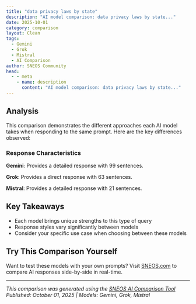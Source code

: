 ```yaml
---
title: "data privacy laws by state"
description: "AI model comparison: data privacy laws by state..."
date: 2025-10-01
category: comparison
layout: Clean
tags:
  - Gemini
  - Grok
  - Mistral
  - AI Comparison
author: SNEOS Community
head:
  - - meta
    - name: description
      content: "AI model comparison: data privacy laws by state..."
---
```


<ChatComparison
  title="data privacy laws by state"
  prompt="data privacy laws by state"
  :responses='{"Gemini": "Okay, let\u0027s break down data privacy laws by state in the US. This is a dynamic area, so I\u0027ll give you the landscape as of now (October 2024) and point you to resources for the most up-to-date information.\n\n**Key Concepts to Understand:**\n\n* **Consumer Data Privacy Laws:** These laws generally give individuals rights regarding their personal information that businesses collect, use, and sell. These rights often include the right to access, correct, delete, and opt-out of the sale of their data.\n* **Comprehensive Privacy Laws:** These are broader laws that establish a general framework for data privacy.\n* **Sector-Specific Laws:** These laws focus on specific types of data or industries (e.g., medical information (HIPAA), financial information (GLBA), student data (FERPA)).\n* **Data Breach Notification Laws:** Every state has a law requiring businesses to notify individuals if their personal information is compromised in a data breach. These laws vary in their specifics (e.g., definition of personal information, notification timelines).\n* **\u0022Sale\u0022 of Data:** Many of the new privacy laws focus on the \u0022sale\u0022 of personal information. The definition of \u0022sale\u0022 can be broad and may include sharing data for monetary *or other valuable consideration*. This is a key point to consider.\n* **Enforcement:** State Attorneys General (AGs) are typically responsible for enforcing these laws. Some laws also create a private right of action, allowing individuals to sue businesses directly for violations.\n\n**States with Comprehensive Consumer Data Privacy Laws:**\n\nThese states have passed laws that are similar in concept to the California Consumer Privacy Act (CCPA) and the EU\u0027s General Data Protection Regulation (GDPR). However, there are important differences between each state\u0027s law.\n\n* **California (CCPA/CPRA):**\n * **Law:** California Consumer Privacy Act (CCPA), amended by the California Privacy Rights Act (CPRA). The CPRA created the California Privacy Protection Agency (CPPA).\n * **Effective Date:** CCPA: January 1, 2020; CPRA: January 1, 2023 (with enforcement beginning July 1, 2023).\n * **Key Rights:** Right to know what personal information is collected, right to delete personal information, right to correct inaccurate personal information, right to opt-out of the sale or sharing of personal information, right to limit the use of sensitive personal information, and right to non-discrimination for exercising these rights.\n * **Thresholds:** Applies to businesses that do business in California and meet *one* of the following thresholds:\n * Annual gross revenues of over $25 million;\n * Annually buys, sells, or shares the personal information of 100,000 or more California residents or households; *or*\n * Derives 50% or more of its annual revenue from selling or sharing California residents\u0027 personal information.\n\n* **Virginia (VCDPA):**\n * **Law:** Virginia Consumer Data Protection Act (VCDPA)\n * **Effective Date:** January 1, 2023\n * **Key Rights:** Right to access, right to correct, right to delete, right to obtain a copy of their data, and the right to opt-out of the processing of their personal data for targeted advertising, the sale of personal data, or profiling in furtherance of decisions that produce legal or similarly significant effects.\n * **Thresholds:** Applies to businesses that conduct business in Virginia or target Virginia residents and that, during a calendar year:\n * Control or process personal data of at least 100,000 Virginia residents; *or*\n * Control or process personal data of at least 25,000 Virginia residents and derive over 50% of gross revenue from the sale of personal data.\n\n* **Colorado (CPA):**\n * **Law:** Colorado Privacy Act (CPA)\n * **Effective Date:** July 1, 2023\n * **Key Rights:** Similar to Virginia, including rights to access, correct, delete, data portability, and opt-out of processing for targeted advertising, sale, or profiling. Colorado\u0027s law is considered more consumer-friendly than Virginia\u0027s.\n * **Thresholds:** Applies to businesses that conduct business in Colorado or target Colorado residents and that:\n * Control or process the personal data of 100,000 or more consumers per calendar year; *or*\n * Derive revenue or receive a discount on the price of goods or services from the sale of personal data and process or control the personal data of 25,000 or more consumers.\n\n* **Utah (UCPA):**\n * **Law:** Utah Consumer Privacy Act (UCPA)\n * **Effective Date:** December 31, 2023\n * **Key Rights:** More business-friendly than other state laws. Provides rights to access and delete personal data and to opt-out of targeted advertising and sales of personal data. No right to correction.\n * **Thresholds:** Applies to businesses that:\n * Have annual revenue of $25,000,000 or more; *and*\n * Control or process the personal data of 100,000 or more Utah residents; *or*\n * Derive over 50% of gross revenue from the sale of personal data and control or process the personal data of 25,000 or more Utah residents.\n\n* **Connecticut (CTDPA):**\n * **Law:** Connecticut Data Privacy Act (CTDPA)\n * **Effective Date:** July 1, 2023\n * **Key Rights:** Similar to Virginia and Colorado: Right to access, correct, delete, data portability, and opt-out of targeted advertising, sale, or profiling.\n * **Thresholds:** Applies to businesses that conduct business in Connecticut or target Connecticut residents and that, during a calendar year:\n * Control or process the personal data of 100,000 or more Connecticut residents, *excluding* data controlled or processed solely for the purpose of completing a payment transaction; *or*\n * Control or process the personal data of 25,000 or more Connecticut residents and derive more than 25% of gross revenue from the sale of personal data.\n\n* **Iowa (ICPA):**\n * **Law:** Iowa Consumer Data Protection Act (ICPA)\n * **Effective Date:** January 1, 2025\n * **Key Rights:** Rights to access, delete, and opt out of the sale of personal data and targeted advertising.\n * **Thresholds:** Does not specify any thresholds\n* **Indiana (ICPA):**\n * **Law:** Indiana Consumer Data Protection Act (ICPA)\n * **Effective Date:** January 1, 2026\n * **Key Rights:** Rights to access, correct, delete, data portability, and opt out of the sale of personal data and targeted advertising.\n * **Thresholds:** Does not specify any thresholds\n\n* **Tennessee (TIPA):**\n * **Law:** Tennessee Information Protection Act (TIPA)\n * **Effective Date:** July 1, 2025\n * **Key Rights:** Rights to access, correct, delete, data portability, and opt out of the sale of personal data and targeted advertising.\n * **Thresholds:**\n * Conducts business in Tennessee or produces products or services that are intentionally targeted to residents of Tennessee; and\n * During a calendar year, exceeds $25,000,000 in gross annual revenue; and\n * During a calendar year, controls or processes personal information of not less than 175,000 consumers; or\n * During a calendar year, controls or processes personal information of not less than 25,000 consumers and derives more than 50% of gross revenue from the sale of personal information.\n* **Montana (MCPA)**\n * **Law:** Montana Consumer Data Privacy Act (MCPA)\n * **Effective Date:** October 1, 2024\n * **Key Rights:** Rights to access, correct, delete, data portability, and opt out of the sale of personal data and targeted advertising.\n * **Thresholds:** Applies to businesses that conduct business in Montana or target Montana residents and that, during a calendar year:\n * Control or process personal data of at least 50,000 Montana residents; or\n * Control or process personal data of at least 25,000 Montana residents and derive over 25% of gross revenue from the sale of personal data.\n* **Oregon (OCPA):**\n * **Law:** Oregon Consumer Privacy Act (OCPA)\n * **Effective Date:** July 1, 2024\n * **Key Rights:** Rights to access, correct, delete, data portability, and opt out of the sale of personal data and targeted advertising.\n * **Thresholds:** N/A\n\n* **Texas (TDPSA):**\n * **Law:** Texas Data Privacy and Security Act (TDPSA)\n * **Effective Date:** July 1, 2024\n * **Key Rights:** Rights to access, correct, delete, data portability, and opt out of the sale of personal data and targeted advertising.\n * **Thresholds:**\n * Conducts business in this state or produces a product or service consumed by residents of this state;\n * Processes or engages in processing personal data; and\n * Is not a small business as defined by the United States Small Business Administration.\n\n* **Delaware (DDPA):**\n * **Law:** Delaware Personal Data Privacy Act (DPDPA)\n * **Effective Date:** January 1, 2025\n * **Key Rights:** Rights to access, correct, delete, data portability, and opt out of the sale of personal data and targeted advertising.\n * **Thresholds:**\n * During the calendar year, controlled or processed the personal data of not less than 35,000 consumers who are residents of Delaware; or\n * During the calendar year, controlled or processed the personal data of not less than 10,000 consumers who are residents of Delaware and derived more than 20% of its gross revenue from the sale of personal data.\n\n**Important Considerations about these State Laws:**\n\n* **Definitions:** The definitions of key terms like \u0022personal information,\u0022 \u0022sale,\u0022 \u0022consumer,\u0022 and \u0022targeted advertising\u0022 can vary significantly between state laws. Understanding these definitions is crucial for compliance.\n* **Exemptions:** Many laws have exemptions for certain types of data (e.g., HIPAA-protected health information, FCRA-regulated data) and certain types of entities (e.g., non-profits, higher education institutions).\n* **Controller vs. Processor:** Most laws distinguish between data \u0022controllers\u0022 (who determine the purpose and means of processing personal data) and data \u0022processors\u0022 (who process data on behalf of the controller). Obligations differ for each.\n* **Universal Opt-Out Mechanisms:** Some states are moving towards requiring businesses to recognize universal opt-out mechanisms (e.g., Global Privacy Control (GPC) signals) that allow users to automatically signal their opt-out preferences.\n* **Rulemaking:** The CPPA in California and other state agencies are actively engaged in rulemaking to provide more specific guidance on how to comply with these laws. Keep an eye on these developments.\n\n**States with Other Data Privacy Laws:**\n\n* **Massachusetts:** Has a strong data security law (M.G.L. c. 93H) that requires businesses to implement reasonable security measures to protect personal information.\n* **Nevada:** Has a law (SB 220) that allows consumers to opt-out of the sale of their personal information, but it\u0027s narrower than the CCPA.\n* **Many Other States:** Have laws related to specific types of data (e.g., student data, biometric data, genetic information) or specific industries.\n\n**States without Comprehensive Laws (As of October 2024):**\n\nMany states are considering or have considered comprehensive data privacy legislation. The landscape is constantly changing. States that have introduced bills but have not yet passed them include Pennsylvania, New York, and more. It is important to continue to check for updates as these laws can change quickly.\n\n**Where to Find Up-to-Date Information:**\n\n* **State Attorney General Websites:** AG websites are the official source for information on data privacy laws in their respective states.\n* **State Legislative Websites:** Track pending legislation in each state.\n* **International Association of Privacy Professionals (IAPP):** The IAPP is a leading resource for privacy professionals and provides comprehensive information on data privacy laws worldwide.\n* **National Conference of State Legislatures (NCSL):** NCSL tracks data privacy legislation across the states.\n* **Privacy Law Firms and Consultancies:** Many law firms and consulting firms specialize in data privacy and can provide expert guidance.\n\n**General Recommendations for Businesses:**\n\n1. **Data Inventory and Mapping:** Understand what personal information you collect, where you store it, how you use it, and with whom you share it.\n2. **Privacy Policy Updates:** Review and update your privacy policy to reflect the requirements of applicable state laws.\n3. **Consumer Rights Procedures:** Establish procedures for responding to consumer requests to access, correct, delete, or opt-out of the sale of their personal information.\n4. **Data Security:** Implement reasonable security measures to protect personal information from unauthorized access, use, or disclosure.\n5. **Vendor Management:** Review your contracts with vendors to ensure they are also compliant with applicable data privacy laws.\n6. **Training:** Train your employees on data privacy requirements.\n7. **Stay Informed:** Data privacy laws are constantly evolving. Stay up-to-date on the latest developments.\n8. **Consider a Privacy Framework:** Adopt a privacy framework, such as the NIST Privacy Framework or ISO 27701, to help you manage your data privacy risks.\n\n**Disclaimer:** I am an AI chatbot and cannot provide legal advice. This information is for general informational purposes only and should not be considered a substitute for advice from a qualified legal professional. You should consult with an attorney to determine how data privacy laws apply to your specific business and to ensure compliance.\n", "Grok": "Data privacy laws in the United States are not uniform across the country, as there is no comprehensive federal data privacy law. Instead, privacy regulations are primarily handled at the state level, with some states having more robust laws than others. Below is an overview of notable state-specific data privacy laws as of October 2023. Keep in mind that laws and regulations can change, so it\u0027s important to consult the most current legal resources or an attorney for up-to-date information.\n\n---\n\n### **1. California**\n- **California Consumer Privacy Act (CCPA)** (Effective January 1, 2020)\n - One of the most comprehensive data privacy laws in the U.S.\n - Applies to businesses that collect personal information from California residents and meet certain revenue or data collection thresholds (e.g., annual gross revenue over $25 million or handling data of 50,000\u002B consumers).\n - Grants consumers rights to know what data is collected, request deletion, opt-out of data sales, and non-discrimination for exercising their rights.\n - Enforced by the California Attorney General.\n- **California Privacy Rights Act (CPRA)** (Effective January 1, 2023)\n - An amendment to the CCPA, often referred to as \u0022CCPA 2.0.\u0022\n - Strengthens consumer rights, adds protections for sensitive personal information, and establishes the California Privacy Protection Agency (CPPA) for enforcement.\n - Introduces data minimization principles and limits on data sharing.\n\n---\n\n### **2. Virginia**\n- **Virginia Consumer Data Protection Act (VCDPA)** (Effective January 1, 2023)\n - Applies to businesses that control or process personal data of at least 100,000 Virginia residents annually or derive over 50% of revenue from selling personal data.\n - Grants consumers rights to access, correct, delete, and opt-out of data processing for targeted advertising or profiling.\n - Requires businesses to conduct data protection assessments for certain processing activities.\n\n---\n\n### **3. Colorado**\n- **Colorado Privacy Act (CPA)** (Effective July 1, 2023)\n - Similar to the Virginia law, it applies to businesses processing data of 100,000\u002B Colorado residents annually or deriving revenue from selling personal data.\n - Provides rights to access, correct, delete, and opt-out of targeted advertising, profiling, or data sales.\n - Emphasizes data minimization and requires data protection assessments for high-risk processing.\n\n---\n\n### **4. Connecticut**\n- **Connecticut Data Privacy Act (CTDPA)** (Effective July 1, 2023)\n - Applies to businesses processing data of 100,000\u002B Connecticut residents or deriving significant revenue from data sales.\n - Grants rights to access, correct, delete, and opt-out of data processing for advertising or sales.\n - Includes provisions for data security and risk assessments.\n\n---\n\n### **5. Utah**\n- **Utah Consumer Privacy Act (UCPA)** (Effective December 31, 2023)\n - Applies to businesses with annual revenue over $25 million and processing data of 100,000\u002B Utah residents or deriving significant revenue from data sales.\n - Grants rights to access, delete, and opt-out of targeted advertising or data sales.\n - Does not require data protection assessments, unlike other state laws.\n\n---\n\n### **6. Other States with Pending or Emerging Laws**\nSeveral other states have introduced or passed data privacy legislation that may take effect in the coming years:\n- **Iowa**: Iowa Consumer Data Protection Act (ICDPA) (Effective January 1, 2025).\n- **Indiana**: Indiana Consumer Data Protection Act (Effective January 1, 2026).\n- **Tennessee**: Tennessee Information Protection Act (Effective July 1, 2025).\n- **Montana**: Montana Consumer Data Privacy Act (Effective October 1, 2024).\n- **Delaware**: Delaware Personal Data Privacy Act (Effective January 1, 2025).\n- **Texas**: Texas Data Privacy and Security Act (Effective July 1, 2024).\n- **Oregon**: Oregon Consumer Privacy Act (Effective July 1, 2024).\n- Many other states (e.g., Florida, New Jersey, New Hampshire) have proposed bills under consideration.\n\n---\n\n### **Sector-Specific and Federal Laws with State Implications**\nWhile there is no comprehensive federal data privacy law, certain federal regulations and guidelines impact state-level privacy:\n- **Health Insurance Portability and Accountability Act (HIPAA)**: Protects health information nationwide, with state laws often aligning or adding to these protections.\n- **Gramm-Leach-Bliley Act (GLBA)**: Requires financial institutions to protect consumer data, with state-level enforcement.\n- **Children\u2019s Online Privacy Protection Act (COPPA)**: Protects children\u2019s data and applies uniformly across states.\n- Some states, like **New York**, have specific laws for financial data privacy (e.g., NYDFS Cybersecurity Regulation for financial institutions).\n\n---\n\n### **Key Trends and Differences Across States**\n- **Scope and Applicability**: Laws vary in terms of who they apply to, often based on revenue thresholds or the number of residents\u2019 data processed.\n- **Consumer Rights**: Most state laws grant rights to access, delete, and opt-out, but the specifics (e.g., opt-in vs. opt-out for data sales) differ.\n- **Enforcement**: Some states (e.g., California) allow for private right of action in limited cases (like data breaches under CCPA), while others rely solely on state attorneys general for enforcement.\n- **Data Protection Assessments**: States like Virginia, Colorado, and Connecticut require assessments for high-risk data processing, while Utah does not.\n\n---\n\n### **How to Stay Compliant**\n- **Understand Applicability**: Determine if your business meets the thresholds for each state\u2019s laws based on revenue, data volume, or geographic reach.\n- **Implement Policies**: Develop data collection, storage, and sharing policies that align with the strictest applicable law (often California\u2019s CCPA/CPRA).\n- **Monitor Legislation**: Since laws are rapidly evolving, subscribe to updates from legal resources or consult with a compliance expert.\n\nFor the most accurate and current information, refer to state government websites or legal resources like the International Association of Privacy Professionals (IAPP) or the National Conference of State Legislatures (NCSL). Would you like detailed information on a specific state or law?", "Mistral": "Data privacy laws in the United States vary significantly by state. Here is an overview of some key data privacy laws in various states as of my last update in October 2023:\n\n### California\n- **California Consumer Privacy Act (CCPA)**: Enacted in 2018, the CCPA provides consumers with the right to know what personal information is being collected about them, whether their personal information is sold or disclosed and to whom, the right to say no to the sale of personal information, the right to access their personal information, and the right to equal service and price, even if they exercise their privacy rights.\n- **California Privacy Rights Act (CPRA)**: Passed in 2020, the CPRA expands upon the CCPA by creating the California Privacy Protection Agency, adding new consumer rights, and imposing additional obligations on businesses.\n\n### Colorado\n- **Colorado Privacy Act (CPA)**: Effective July 1, 2023, the CPA provides consumers with rights similar to those in the CCPA, including the right to opt out of the sale of personal data, the right to access and correct personal data, and the right to data portability.\n\n### Connecticut\n- **Connecticut Data Privacy Act (CTDPA)**: Effective July 1, 2023, the CTDPA provides consumers with the right to access, correct, and delete their personal data, as well as the right to opt out of the sale of personal data and targeted advertising.\n\n### Virginia\n- **Virginia Consumer Data Protection Act (VCDPA)**: Effective January 1, 2023, the VCDPA provides consumers with the right to access, correct, and delete their personal data, as well as the right to opt out of the sale of personal data and targeted advertising.\n\n### Utah\n- **Utah Consumer Privacy Act (UCPA)**: Effective December 31, 2023, the UCPA provides consumers with the right to access, correct, and delete their personal data, as well as the right to opt out of the sale of personal data and targeted advertising.\n\n### Nevada\n- **Nevada Privacy Law (SB 220)**: Effective October 1, 2019, this law allows consumers to opt out of the sale of their personal information. It applies to operators of websites or online services that collect and maintain covered information from consumers who reside in Nevada and purposefully direct their activities toward Nevada.\n\n### Illinois\n- **Biometric Information Privacy Act (BIPA)**: Enacted in 2008, BIPA regulates the collection, use, and storage of biometric information such as fingerprints, retina scans, and facial recognition data. It requires informed consent and imposes strict data security requirements.\n\n### New York\n- **Stop Hacks and Improve Electronic Data Security Act (SHIELD Act)**: Effective March 21, 2020, the SHIELD Act requires businesses to implement reasonable safeguards to protect the security, confidentiality, and integrity of private information. It also expands the definition of private information and broadens the notification requirements for data breaches.\n\n### Massachusetts\n- **Massachusetts Data Protection Law (201 CMR 17.00)**: Effective March 1, 2010, this law requires businesses to implement a comprehensive information security program to protect personal information. It also mandates specific security measures, such as encryption and secure authentication.\n\n### Washington\n- **Washington Privacy Act**: As of my last update, Washington has proposed but not yet enacted a comprehensive privacy law. The proposed legislation would provide consumers with rights similar to those in the CCPA and CPRA.\n\n### Other States\nSeveral other states have proposed or are in the process of enacting data privacy laws. It\u0027s important to stay updated on the latest developments, as the landscape of data privacy legislation is continually evolving.\n\nFor the most current and detailed information, it is advisable to consult legal resources or a legal professional specializing in data privacy law."}' 
  published-date="19:08"
/>

## Analysis

This comparison demonstrates the different approaches each AI model takes when responding to the same prompt. Here are the key differences observed:

### Response Characteristics

**Gemini**: Provides a detailed response with 99 sentences. 

**Grok**: Provides a direct response with 63 sentences. 

**Mistral**: Provides a detailed response with 21 sentences. 

## Key Takeaways

- Each model brings unique strengths to this type of query
- Response styles vary significantly between models
- Consider your specific use case when choosing between these models

## Try This Comparison Yourself

Want to test these models with your own prompts? Visit [SNEOS.com](https://sneos.com) to compare AI responses side-by-side in real-time.

---

*This comparison was generated using the [SNEOS AI Comparison Tool](https://sneos.com)*
*Published: October 01, 2025 | Models: Gemini, Grok, Mistral*
